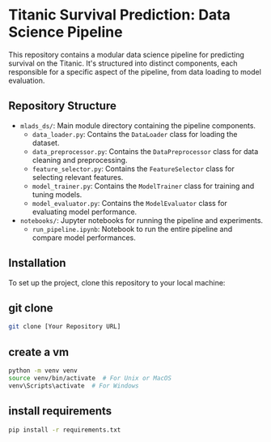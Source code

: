 # Titanic Survival Prediction: Data Science Pipeline

This repository contains a modular data science pipeline for predicting survival on the Titanic. It's structured into distinct components, each responsible for a specific aspect of the pipeline, from data loading to model evaluation.

## Repository Structure

- `mlads_ds/`: Main module directory containing the pipeline components.
    - `data_loader.py`: Contains the `DataLoader` class for loading the dataset.
    - `data_preprocessor.py`: Contains the `DataPreprocessor` class for data cleaning and preprocessing.
    - `feature_selector.py`: Contains the `FeatureSelector` class for selecting relevant features.
    - `model_trainer.py`: Contains the `ModelTrainer` class for training and tuning models.
    - `model_evaluator.py`: Contains the `ModelEvaluator` class for evaluating model performance.
- `notebooks/`: Jupyter notebooks for running the pipeline and experiments.
    - `run_pipeline.ipynb`: Notebook to run the entire pipeline and compare model performances.

## Installation

To set up the project, clone this repository to your local machine:

## git clone
```bash
git clone [Your Repository URL]
```

## create a vm
```bash
python -m venv venv
source venv/bin/activate  # For Unix or MacOS
venv\Scripts\activate  # For Windows
```

## install requirements
```bash
pip install -r requirements.txt
```


